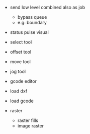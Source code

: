 
- send low level combined also as job
  - bypass queue
  - e.g: boundary

- status pulse visual

- select tool
- offset tool
- move tool
- jog tool

- gcode editor

- load dxf
- load gcode

- raster
  - raster fills
  - image raster
